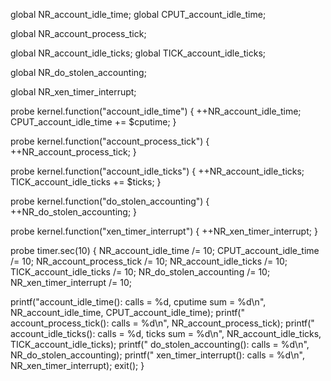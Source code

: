 global NR_account_idle_time;
global CPUT_account_idle_time;

global NR_account_process_tick;

global NR_account_idle_ticks;
global TICK_account_idle_ticks;

global NR_do_stolen_accounting;

global NR_xen_timer_interrupt;

probe kernel.function("account_idle_time")
{
  ++NR_account_idle_time;
  CPUT_account_idle_time += $cputime;
}

probe kernel.function("account_process_tick")
{
  ++NR_account_process_tick;
}

probe kernel.function("account_idle_ticks")
{
  ++NR_account_idle_ticks;
  TICK_account_idle_ticks += $ticks;
}

probe kernel.function("do_stolen_accounting")
{
  ++NR_do_stolen_accounting;
}

probe kernel.function("xen_timer_interrupt")
{
  ++NR_xen_timer_interrupt;
}

probe timer.sec(10)
{
  NR_account_idle_time /= 10;
  CPUT_account_idle_time /= 10;
  NR_account_process_tick /= 10;
  NR_account_idle_ticks /= 10;
  TICK_account_idle_ticks /= 10;
  NR_do_stolen_accounting /= 10;
  NR_xen_timer_interrupt /= 10;
  
  printf("account_idle_time():         calls = %d, cputime sum = %d\n", NR_account_idle_time, CPUT_account_idle_time);
  printf("  account_process_tick():    calls = %d\n", NR_account_process_tick);
  printf("  account_idle_ticks():      calls = %d, ticks sum = %d\n", NR_account_idle_ticks, TICK_account_idle_ticks);
  printf("    do_stolen_accounting():  calls = %d\n", NR_do_stolen_accounting);
  printf("      xen_timer_interrupt(): calls = %d\n", NR_xen_timer_interrupt);
  exit();
}
